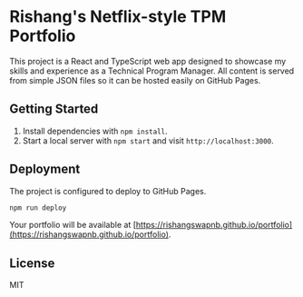 # Rishang's Netflix-style TPM Portfolio

This project is a React and TypeScript web app designed to showcase my skills and experience as a Technical Program Manager. All content is served from simple JSON files so it can be hosted easily on GitHub Pages.

## Getting Started
1. Install dependencies with `npm install`.
2. Start a local server with `npm start` and visit `http://localhost:3000`.

## Deployment
The project is configured to deploy to GitHub Pages.

```bash
npm run deploy
```

Your portfolio will be available at [https://rishangswapnb.github.io/portfolio](https://rishangswapnb.github.io/portfolio).

## License
MIT
